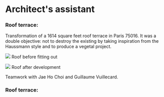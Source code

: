 # Architect's assistant


### Roof terrace:

Transformation of a 1614 square feet roof terrace  in Paris 75016.
It was a double objective: not to destroy the existing by taking inspiration from the Haussmann style and to produce a vegetal project.

![](toiture.png?raw=true)
Roof before fitting out

![](toiture_aménagée.png?raw=true)
Roof after development

Teamwork with Jae Ho Choi and Guillaume Vuillecard.


### Roof terrace:
